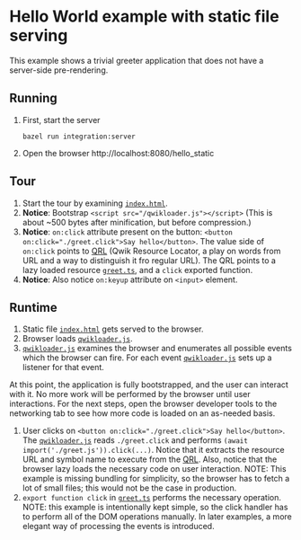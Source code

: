 # Hello World example with static file serving

This example shows a trivial greeter application that does not have a server-side pre-rendering.

## Running

1. First, start the server

   ```
   bazel run integration:server
   ```

2. Open the browser http://localhost:8080/hello_static

## Tour

1. Start the tour by examining [`index.html`](./index.html).
2. **Notice**: Bootstrap `<script src="/qwikloader.js"></script>` (This is about ~500 bytes after minification, but before compression.)
3. **Notice**: `on:click` attribute present on the button: `<button on:click="./greet.click">Say hello</button>`. The value side of `on:click` points to [QRL](../../src/core/import#QRL) (Qwik Resource Locator, a play on words from URL and a way to distinguish it fro regular URL). The QRL points to a lazy loaded resource [`greet.ts`](./greet.ts), and a `click` exported function.
4. **Notice**: Also notice `on:keyup` attribute on `<input>` element.

## Runtime

1. Static file [`index.html`](./index.html) gets served to the browser.
1. Browser loads [`qwikloader.js`](../../src/core/qwikloader.ts).
1. [`qwikloader.js`](../../src/core/qwikloader.ts) examines the browser and enumerates all possible events which the browser can fire. For each event [`qwikloader.js`](../../src/core/qwikloader.ts) sets up a listener for that event.

At this point, the application is fully bootstrapped, and the user can interact with it. No more work will be performed by the browser until user interactions. For the next steps, open the browser developer tools to the networking tab to see how more code is loaded on an as-needed basis.

1. User clicks on `<button on:click="./greet.click">Say hello</button>`. The [`qwikloader.js`](../../src/core/qwikloader.ts) reads `./greet.click` and performs `(await import('./greet.js')).click(...)`. Notice that it extracts the resource URL and symbol name to execute from the [QRL](../../src/core/import#QRL). Also, notice that the browser lazy loads the necessary code on user interaction. NOTE: This example is missing bundling for simplicity, so the browser has to fetch a lot of small files; this would not be the case in production.
1. `export function click` in [`greet.ts`](./greet.ts) performs the necessary operation. NOTE: this example is intentionally kept simple, so the click handler has to perform all of the DOM operations manually. In later examples, a more elegant way of processing the events is introduced.
